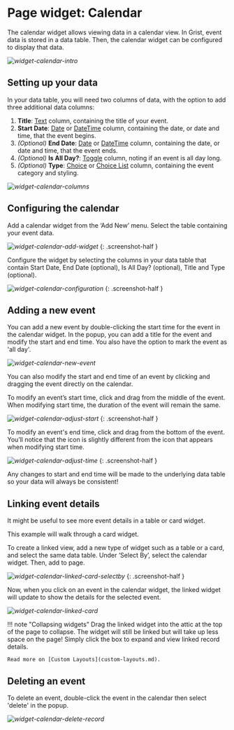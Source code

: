 # Page widget: Calendar

The calendar widget allows viewing data in a calendar view. In Grist, event data is stored in a data table. Then, the calendar widget can be configured to display that data.

*![widget-calendar-intro](images/widget-calendar/widget-calendar-intro.png)*

## Setting up your data

In your data table, you will need two columns of data, with the option to add three additional data columns:

1. **Title**: [Text](col-types.md#text-columns) column, containing the title of your event.
2. **Start Date**: [Date](col-types.md#date-columns) or [DateTime](col-types.md#datetime-columns) column, containing the date, or date and time, that the event begins.
3. *(Optional)* **End Date**: [Date](col-types.md#date-columns) or [DateTime](col-types.md#datetime-columns) column, containing the date, or date and time, that the event ends.
4. *(Optional)* **Is All Day?**: [Toggle](col-types.md#toggle-columns) column, noting if an event is all day long.
5. *(Optional)* **Type**: [Choice](col-types.md#choice-columns) or [Choice List](col-types.md#choice-list-columns) column, containing the event category and styling.

*![widget-calendar-columns](images/widget-calendar/widget-calendar-columns.png)*

## Configuring the calendar

Add a calendar widget from the ‘Add New’ menu. Select the table containing your event data.

*![widget-calendar-add-widget](images/widget-calendar/widget-calendar-add-widget.png)*
{: .screenshot-half }

Configure the widget by selecting the columns in your data table that contain Start Date, End Date (optional), Is All Day? (optional), Title and Type (optional).

*![widget-calendar-configuration](images/widget-calendar/widget-calendar-configuration.png)*
{: .screenshot-half }

## Adding a new event

You can add a new event by double-clicking the start time for the event in the calendar widget. In the popup, you can add a title for the event and modify the start and end time. You also have the option to mark the event as 'all day'. 

*![widget-calendar-new-event](images/widget-calendar/widget-calendar-new-event.png)*

You can also modify the start and end time of an event by clicking and dragging the event directly on the calendar.

To modify an event’s start time, click and drag from the middle of the event. When modifying start time, the duration of the event will remain the same. 

*![widget-calendar-adjust-start](images/widget-calendar/widget-calendar-adjust-start.png)*
{: .screenshot-half }

To modify an event's end time, click and drag from the bottom of the event. You’ll notice that the icon is slightly different from the icon that appears when modifying start time. 

*![widget-calendar-adjust-time](images/widget-calendar/widget-calendar-adjust-time.png)*
{: .screenshot-half }

Any changes to start and end time will be made to the underlying data table so your data will always be consistent!

## Linking event details

It might be useful to see more event details in a table or card widget.

This example will walk through a card widget.

To create a linked view, add a new type of widget such as a table or a card, and select the same data table. Under ‘Select By’, select the calendar widget. Then, add to page.

*![widget-calendar-linked-card-selectby](images/widget-calendar/widget-calendar-linked-card-selectby.png)*
{: .screenshot-half }

Now, when you click on an event in the calendar widget, the linked widget will update to show the details for the selected event.

*![widget-calendar-linked-card](images/widget-calendar/widget-calendar-linked-card.png)*

!!! note "Collapsing widgets"
    Drag the linked widget into the attic at the top of the page to collapse. The widget will still be linked but will take up less space on the page! Simply click the box to expand and view linked record details.

    Read more on [Custom Layouts](custom-layouts.md).

## Deleting an event
To delete an event, double-click the event in the calendar then select 'delete' in the popup.

*![widget-calendar-delete-record](images/widget-calendar/widget-calendar-delete-record.png)*
